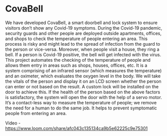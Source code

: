 # CovaBell

We have developed CovaBell, a smart doorbell and lock system to ensure visitors don’t show any Covid-19 symptoms.
During the Covid-19 pandemic, security guards and other people are deployed outside apartments, offices, and shops to check the temperature of people entering an area. This process is risky and might lead to the spread of infection from the guard to the person or vice-versa. Moreover, when people visit a house, they ring a bell. If a person is Covid-19 positive, the bell will get infected with the virus.
This project automates the checking of the temperature of people and allows them entry in areas such as shops, houses, offices, etc. It is a system comprising of an infrared sensor (which measures the temperature) and an oximeter, which evaluates the oxygen level in the body. We will take the vitals of the person and display it on an LCD screen whether the person can enter or not based on the result. A custom lock will be installed on the door to achieve this. If the health of the person based on the above factors is satisfactory, the system will open the door with the help of a servo motor.
It’s a contact-less way to measure the temperature of people; we remove the need for a human to do the same job. It helps to prevent symptomatic people from entering an area. 

Video - https://www.loom.com/share/afc043c135134ca9b5e62225c9e75301

